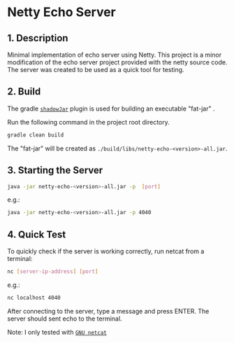 # Netty Echo Server

## 1. Description

Minimal implementation of echo server using Netty.
This project is a minor modification of the echo server project provided with the netty source code.
The server was created to be used as a quick tool for testing.


## 2. Build

The gradle [`shadowJar`](https://imperceptiblethoughts.com/shadow/) plugin is used for building an executable "fat-jar" .

Run the following command in the project root directory.
````bash
gradle clean build
````

The "fat-jar" will be created as `./build/libs/netty-echo-<version>-all.jar`.


## 3. Starting the Server

````bash
java -jar netty-echo-<version>-all.jar -p  [port]
````
e.g.:
````bash
java -jar netty-echo-<version>-all.jar -p 4040
````


## 4. Quick Test

To quickly check if the server is working correctly, run netcat from a terminal:
````bash
nc [server-ip-address] [port]
````
e.g.:
````bash
nc localhost 4040
````

After connecting to the server, type a message and press ENTER.
The server should sent echo to the terminal.

Note: I only tested with [`GNU netcat`](http://netcat.sourceforge.net/)